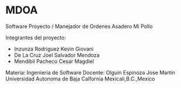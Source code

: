 # MDOA
Software Proyecto / Manejador de Ordenes Asadero Mi Pollo

Integrantes del proyecto:
- Inzunza Rodriguez Kevin Giovani
- De La Cruz Joel Salvador Mendoza
- Mendibil Pacheco Cesar Magdiel

Materia: Ingenieria de Software
Docente: Olguin Espinoza Jose Martin
Universidad Autonoma de Baja Calfornia
Mexicali,B.C.,Mexico

